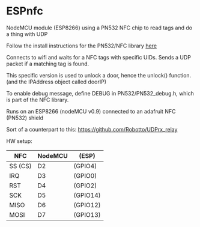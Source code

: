 # ESPnfc
NodeMCU module (ESP8266) using a PN532 NFC chip to read tags and do a thing with UDP

Follow the install instructions for the PN532/NFC library [here](https://github.com/Seeed-Studio/PN532)

Connects to wifi and waits for a NFC tags with specific UIDs. Sends a UDP packet if a matching tag is found.

This specific version is used to unlock a door, hence the unlock() function. (and the IPAddress object called doorIP)

To enable debug message, define DEBUG in PN532/PN532_debug.h, which is part of the NFC library.

Runs on an ESP8266 (nodeMCU v0.9) connected to an adafruit NFC (PN532) shield


Sort of a counterpart to this: https://github.com/Robotto/UDPrx_relay

HW setup:

| NFC     | NodeMCU | (ESP)    |
|---------|---------|----------|
| SS (CS) | D2      | (GPIO4)  |
| IRQ     | D3      | (GPIO0)  |
| RST     | D4      | (GPIO2)  |
| SCK     | D5      | (GPIO14) |
| MISO    | D6      | (GPIO12) |
| MOSI    | D7      | (GPIO13) |

